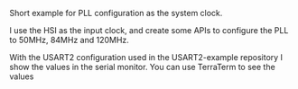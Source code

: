 Short example for PLL configuration as the system clock. 
 
I use the HSI as the input clock, and create some APIs to configure the PLL to 50MHz, 84MHz and 120MHz.

With the USART2 configuration used in the USART2-example repository I show the values in the serial monitor. You can use TerraTerm to see the values 

